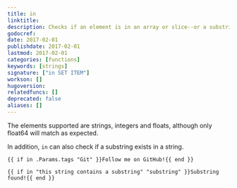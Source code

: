 ```yaml
---
title: in
linktitle:
description: Checks if an element is in an array or slice--or a substring in a string---and returns a boolean.
godocref:
date: 2017-02-01
publishdate: 2017-02-01
lastmod: 2017-02-01
categories: [functions]
keywords: [strings]
signature: ["in SET ITEM"]
workson: []
hugoversion:
relatedfuncs: []
deprecated: false
aliases: []
---
```


The elements supported are strings, integers and floats, although only float64 will match as expected.

In addition, `in` can also check if a substring exists in a string.

```
{{ if in .Params.tags "Git" }}Follow me on GitHub!{{ end }}
```


```
{{ if in "this string contains a substring" "substring" }}Substring found!{{ end }}
```
